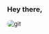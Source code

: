 ### Hey there,
<!-- 🤙 -->

<div align="center">
<!--   <a href="https://github.com/yujiyc"> -->
<!--   <img align="left" height="100em" src="https://github-readme-stats.vercel.app/api/top-langs/?username=yujiyc&layout=compact&langs_count=7&theme=dark"/> -->
  <img align="left" alt="git" style="border-radius:50px;" src="https://i.pinimg.com/originals/6e/99/65/6e9965f5383f12f2981d342b0e1c509f.gif">
</div>
